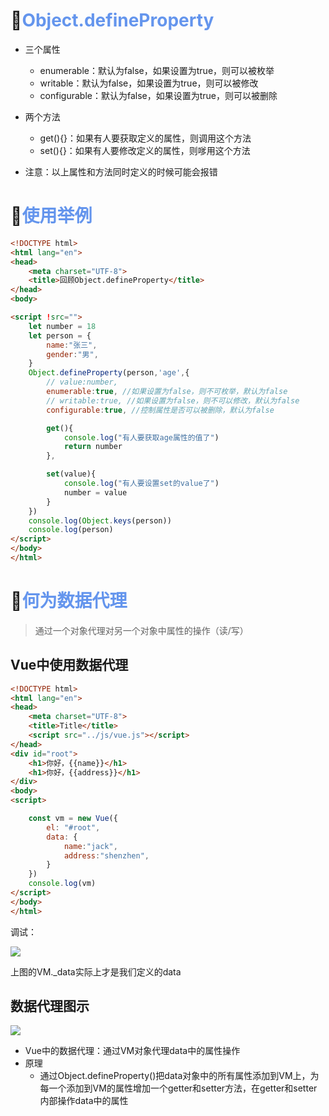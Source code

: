 # 🛴<font color='cornflowerblue'>Object.defineProperty</font>

- 三个属性
  - enumerable：默认为false，如果设置为true，则可以被枚举
  - writable：默认为false，如果设置为true，则可以被修改
  - configurable：默认为false，如果设置为true，则可以被删除

- 两个方法
  - get(){}：如果有人要获取定义的属性，则调用这个方法
  - set(){}：如果有人要修改定义的属性，则嗲用这个方法

- 注意：以上属性和方法同时定义的时候可能会报错

# 🛴<font color='cornflowerblue'>使用举例</font>

```html
<!DOCTYPE html>
<html lang="en">
<head>
    <meta charset="UTF-8">
    <title>回顾Object.defineProperty</title>
</head>
<body>

<script !src="">
    let number = 18
    let person = {
        name:"张三",
        gender:"男",
    }
    Object.defineProperty(person,'age',{
        // value:number,
        enumerable:true, //如果设置为false，则不可枚举，默认为false
        // writable:true, //如果设置为false，则不可以修改，默认为false
        configurable:true, //控制属性是否可以被删除，默认为false

        get(){
            console.log("有人要获取age属性的值了")
            return number
        },

        set(value){
            console.log("有人要设置set的value了")
            number = value
        }
    })
    console.log(Object.keys(person))
    console.log(person)
</script>
</body>
</html>
```

# 🛴<font color='cornflowerblue'>何为数据代理</font>

> 通过一个对象代理对另一个对象中属性的操作（读/写）

## Vue中使用数据代理

```html
<!DOCTYPE html>
<html lang="en">
<head>
    <meta charset="UTF-8">
    <title>Title</title>
    <script src="../js/vue.js"></script>
</head>
<div id="root">
    <h1>你好，{{name}}</h1>
    <h1>你好，{{address}}</h1>
</div>
<body>
<script>

    const vm = new Vue({
        el: "#root",
        data: {
            name:"jack",
            address:"shenzhen",
        }
    })
    console.log(vm)
</script>
</body>
</html>

```

调试：

![](F:\gitbookspace\Vue基础\images\chapter1\data-proxy1.png)

上图的VM._data实际上才是我们定义的data

## 数据代理图示

![](https://note-1302735599.cos.ap-guangzhou.myqcloud.com/VueBase/chapter1/data-proxy2.png)

- Vue中的数据代理：通过VM对象代理data中的属性操作
- 原理
  - 通过Object.defineProperty()把data对象中的所有属性添加到VM上，为每一个添加到VM的属性增加一个getter和setter方法，在getter和setter内部操作data中的属性
